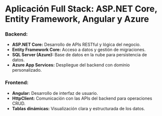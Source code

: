 # Aplicación Full Stack: ASP.NET Core, Entity Framework, Angular y Azure

### Backend:
- **ASP.NET Core:** Desarrollo de APIs RESTful y lógica del negocio.
- **Entity Framework Core:** Acceso a datos y gestión de migraciones.
- **SQL Server (Azure):** Base de datos en la nube para persistencia de datos.
- **Azure App Services:** Despliegue del backend con dominio personalizado.

### Frontend:
- **Angular:** Desarrollo de interfaz de usuario.
- **HttpClient:** Comunicación con las APIs del backend para operaciones CRUD.
- **Tablas dinámicas:** Visualización clara y estructurada de los datos.
